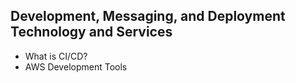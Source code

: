 ## Development, Messaging, and Deployment Technology and Services
  - What is CI/CD?
  - AWS Development Tools
  